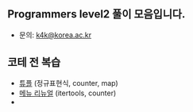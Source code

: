 ## Programmers level2 풀이 모음입니다.

- 문의: k4k@korea.ac.kr

## 코테 전 복습

- [튜플](https://github.com/TAVEResearch/TAVE_algorithm_study/blob/main/%EB%B0%95%EC%A0%9C%EC%9C%A4/programmers/level2/020322_tuple.py) (정규표현식, counter, map)
- [메뉴 리뉴얼](https://github.com/TAVEResearch/TAVE_algorithm_study/blob/main/%EB%B0%95%EC%A0%9C%EC%9C%A4/programmers/level2/020422_menu_renewal.py) (itertools, counter)
- 

